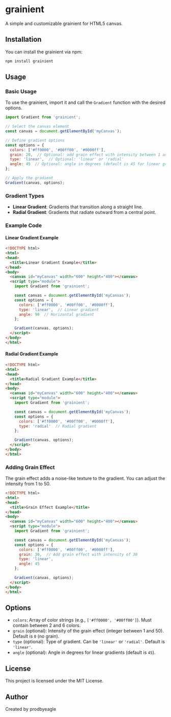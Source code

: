 # grainient

A simple and customizable grainient for HTML5 canvas.

## Installation

You can install the grainient via npm:


```bash
npm install grainient
```

## Usage

### Basic Usage

To use the grainient, import it and call the `Gradient` function with the desired options.

```javascript
import Gradient from 'grainient';

// Select the canvas element
const canvas = document.getElementById('myCanvas');

// Define gradient options
const options = {
  colors: ['#ff0000', '#00ff00', '#0000ff'],
  grain: 20,  // Optional: add grain effect with intensity between 1 and 50
  type: 'linear',  // Optional: 'linear' or 'radial'
  angle: 45  // Optional: angle in degrees (default is 45 for linear gradients)
};

// Apply the gradient
Gradient(canvas, options);
```

### Gradient Types

- **Linear Gradient**: Gradients that transition along a straight line.
- **Radial Gradient**: Gradients that radiate outward from a central point.

### Example Code

#### Linear Gradient Example

```html
<!DOCTYPE html>
<html>
<head>
  <title>Linear Gradient Example</title>
</head>
<body>
  <canvas id="myCanvas" width="600" height="400"></canvas>
  <script type="module">
    import Gradient from 'grainient';

    const canvas = document.getElementById('myCanvas');
    const options = {
      colors: ['#ff0000', '#00ff00', '#0000ff'],
      type: 'linear',  // Linear gradient
      angle: 90  // Horizontal gradient
    };

    Gradient(canvas, options);
  </script>
</body>
</html>
```

#### Radial Gradient Example

```html
<!DOCTYPE html>
<html>
<head>
  <title>Radial Gradient Example</title>
</head>
<body>
  <canvas id="myCanvas" width="600" height="400"></canvas>
  <script type="module">
    import Gradient from 'grainient';

    const canvas = document.getElementById('myCanvas');
    const options = {
      colors: ['#ff0000', '#00ff00', '#0000ff'],
      type: 'radial'  // Radial gradient
    };

    Gradient(canvas, options);
  </script>
</body>
</html>
```

### Adding Grain Effect

The grain effect adds a noise-like texture to the gradient. You can adjust the intensity from 1 to 50.

```html
<!DOCTYPE html>
<html>
<head>
  <title>Grain Effect Example</title>
</head>
<body>
  <canvas id="myCanvas" width="600" height="400"></canvas>
  <script type="module">
    import Gradient from 'grainient';

    const canvas = document.getElementById('myCanvas');
    const options = {
      colors: ['#ff0000', '#00ff00', '#0000ff'],
      grain: 30,  // Add grain effect with intensity of 30
      type: 'linear',
      angle: 45
    };

    Gradient(canvas, options);
  </script>
</body>
</html>
```

## Options

- `colors`: Array of color strings (e.g., `['#ff0000', '#00ff00']`). Must contain between 2 and 6 colors.
- `grain` (optional): Intensity of the grain effect (integer between 1 and 50). Default is `0` (no grain).
- `type` (optional): Type of gradient. Can be `'linear'` or `'radial'`. Default is `'linear'`.
- `angle` (optional): Angle in degrees for linear gradients (default is `45`).

## License

This project is licensed under the MIT License.

## Author

Created by prodbyeagle

```